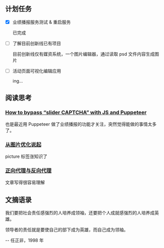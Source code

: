 ## 计划任务

- [x] 业绩播报服务测试 & 重启服务

  已完成

- [ ] 了解目前创新线已有项目

  目前创新线仅有媒资系统，一个图片编辑器，通过读取 psd 文件内容生成图片

- [ ] 活动页面可视化编辑应用

  ing...

## 阅读思考

### [How to bypass “slider CAPTCHA” with JS and Puppeteer](https://medium.com/@filipvitas/how-to-bypass-slider-captcha-with-js-and-puppeteer-cd5e28105e3c)

也是最近用 Puppeteer 做了业绩播报的功能才关注，突然觉得能做的事情太多了。

### [从图片优化说起](https://cjting.me/2019/07/29/image-optimization/)

picture 标签涨知识了

### [正向代理与反向代理](https://cjting.me/2018/08/11/forward-proxy-and-reverse-proxy/)

文章写得很容易理解

## 文摘语录

我们要把社会责任感强烈的人培养成领袖，还要把个人成就感强烈的人培养成英雄。

领导者的责任就是要使自己的部下成为英雄，而自己成为领袖。

-- 任正非，1998 年
